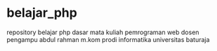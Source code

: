 # belajar_php
repository belajar php dasar mata kuliah pemrograman web dosen pengampu abdul rahman m.kom prodi informatika universitas baturaja
